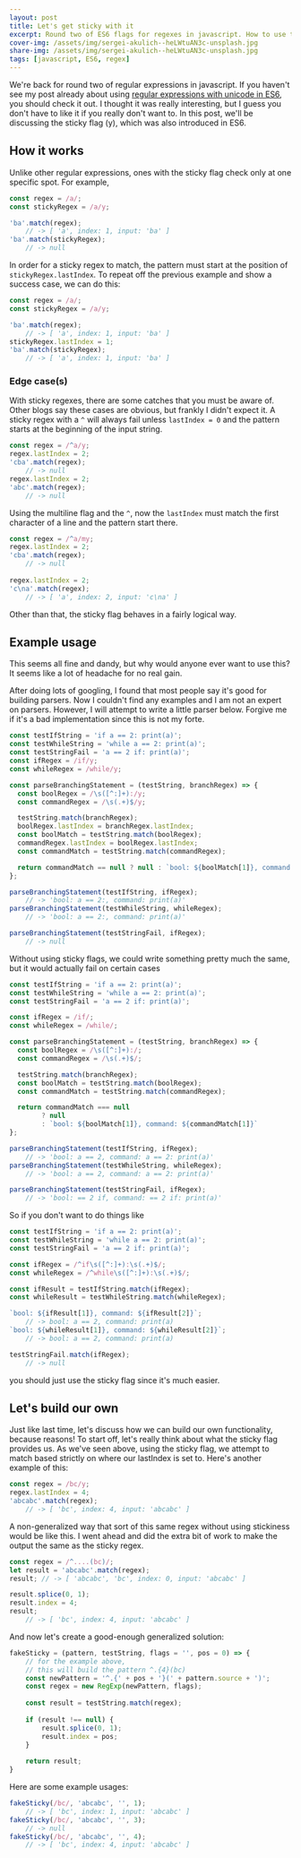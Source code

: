```yaml
---
layout: post
title: Let's get sticky with it
excerpt: Round two of ES6 flags for regexes in javascript. How to use the sticky flag and what are some use cases?
cover-img: /assets/img/sergei-akulich--heLWtuAN3c-unsplash.jpg
share-img: /assets/img/sergei-akulich--heLWtuAN3c-unsplash.jpg
tags: [javascript, ES6, regex]
---
```


We're back for round two of regular expressions in javascript. If you haven't see my post already about using [regular expressions with unicode in ES6](https://www.tealamore.com/ES6-Regex-Unicode/), you should check it out. I thought it was really interesting, but I guess you don't have to like it if you really don't want to. In this post, we'll be discussing the sticky flag (y), which was also introduced in ES6.

## How it works

Unlike other regular expressions, ones with the sticky flag check only at one specific spot. For example,

```javascript
const regex = /a/;
const stickyRegex = /a/y;

'ba'.match(regex); 
    // -> [ 'a', index: 1, input: 'ba' ]
'ba'.match(stickyRegex); 
    // -> null
```

In order for a sticky regex to match, the pattern must start at the position of `stickyRegex.lastIndex`. To repeat off the previous example and show a success case, we can do this:

```javascript
const regex = /a/;
const stickyRegex = /a/y;

'ba'.match(regex); 
    // -> [ 'a', index: 1, input: 'ba' ]
stickyRegex.lastIndex = 1;
'ba'.match(stickyRegex); 
    // -> [ 'a', index: 1, input: 'ba' ]
```

### Edge case(s)

With sticky regexes, there are some catches that you must be aware of. Other blogs say these cases are obvious, but frankly I didn't expect it. A sticky regex with a `^` will always fail unless `lastIndex = 0` and the pattern starts at the beginning of the input string.

```javascript
const regex = /^a/y;
regex.lastIndex = 2;
'cba'.match(regex); 
    // -> null
regex.lastIndex = 2;
'abc'.match(regex); 
    // -> null
```

Using the multiline flag and the `^`, now the `lastIndex` must match the first character of a line and the pattern start there.

```javascript
const regex = /^a/my;
regex.lastIndex = 2;
'cba'.match(regex); 
    // -> null
    
regex.lastIndex = 2;
'c\na'.match(regex); 
    // -> [ 'a', index: 2, input: 'c\na' ]
```

Other than that, the sticky flag behaves in a fairly logical way.

## Example usage

This seems all fine and dandy, but why would anyone ever want to use this? It seems like a lot of headache for no real gain.

After doing lots of googling, I found that most people say it's good for building parsers. Now I couldn't find any examples and I am not an expert on parsers. However, I will attempt to write a little parser below. Forgive me if it's a bad implementation since this is not my forte.

```javascript
const testIfString = 'if a == 2: print(a)';
const testWhileString = 'while a == 2: print(a)';
const testStringFail = 'a == 2 if: print(a)';
const ifRegex = /if/y;
const whileRegex = /while/y;

const parseBranchingStatement = (testString, branchRegex) => {
  const boolRegex = /\s([^:]+):/y;
  const commandRegex = /\s(.+)$/y;

  testString.match(branchRegex);
  boolRegex.lastIndex = branchRegex.lastIndex;
  const boolMatch = testString.match(boolRegex);
  commandRegex.lastIndex = boolRegex.lastIndex;
  const commandMatch = testString.match(commandRegex);

  return commandMatch == null ? null : `bool: ${boolMatch[1]}, command: ${commandMatch[1]}`
};

parseBranchingStatement(testIfString, ifRegex); 
    // -> 'bool: a == 2:, command: print(a)'
parseBranchingStatement(testWhileString, whileRegex); 
    // -> 'bool: a == 2:, command: print(a)'

parseBranchingStatement(testStringFail, ifRegex); 
    // -> null
```

Without using sticky flags, we could write something pretty much the same, but it would actually fail on certain cases

```javascript
const testIfString = 'if a == 2: print(a)';
const testWhileString = 'while a == 2: print(a)';
const testStringFail = 'a == 2 if: print(a)';

const ifRegex = /if/;
const whileRegex = /while/;

const parseBranchingStatement = (testString, branchRegex) => {
  const boolRegex = /\s([^:]+):/;
  const commandRegex = /\s(.+)$/;

  testString.match(branchRegex);
  const boolMatch = testString.match(boolRegex);
  const commandMatch = testString.match(commandRegex);

  return commandMatch === null 
        ? null 
        : `bool: ${boolMatch[1]}, command: ${commandMatch[1]}`
};

parseBranchingStatement(testIfString, ifRegex); 
    // -> 'bool: a == 2, command: a == 2: print(a)'
parseBranchingStatement(testWhileString, whileRegex); 
    // -> 'bool: a == 2, command: a == 2: print(a)'

parseBranchingStatement(testStringFail, ifRegex); 
    // -> 'bool: == 2 if, command: == 2 if: print(a)'
```

So if you don't want to do things like

```javascript
const testIfString = 'if a == 2: print(a)';
const testWhileString = 'while a == 2: print(a)';
const testStringFail = 'a == 2 if: print(a)';

const ifRegex = /^if\s([^:]+):\s(.+)$/;
const whileRegex = /^while\s([^:]+):\s(.+)$/;

const ifResult = testIfString.match(ifRegex);
const whileResult = testWhileString.match(whileRegex);

`bool: ${ifResult[1]}, command: ${ifResult[2]}`; 
    // -> bool: a == 2, command: print(a)
`bool: ${whileResult[1]}, command: ${whileResult[2]}`; 
    // -> bool: a == 2, command: print(a)

testStringFail.match(ifRegex); 
    // -> null
```

you should just use the sticky flag since it's much easier.

## Let's build our own

Just like last time, let's discuss how we can build our own functionality, because reasons! To start off, let's really think about what the sticky flag provides us. As we've seen above, using the sticky flag, we attempt to match based strictly on where our lastIndex is set to. Here's another example of this:

```javascript
const regex = /bc/y;
regex.lastIndex = 4;
'abcabc'.match(regex); 
    // -> [ 'bc', index: 4, input: 'abcabc' ]
```

A non-generalized way that sort of this same regex without using stickiness would be like this. I went ahead and did the extra bit of work to make the output the same as the sticky regex.

```javascript
const regex = /^....(bc)/;
let result = 'abcabc'.match(regex);
result; // -> [ 'abcabc', 'bc', index: 0, input: 'abcabc' ]

result.splice(0, 1);
result.index = 4;
result; 
    // -> [ 'bc', index: 4, input: 'abcabc' ]
```

And now let's create a good-enough generalized solution:

```javascript
fakeSticky = (pattern, testString, flags = '', pos = 0) => {
    // for the example above,
    // this will build the pattern ^.{4}(bc)
    const newPattern = '^.{' + pos + '}(' + pattern.source + ')';
    const regex = new RegExp(newPattern, flags);
    
    const result = testString.match(regex);
    
    if (result !== null) {
        result.splice(0, 1);
        result.index = pos;
    }
    
    return result;
}
```

Here are some example usages:

```javascript
fakeSticky(/bc/, 'abcabc', '', 1); 
    // -> [ 'bc', index: 1, input: 'abcabc' ]
fakeSticky(/bc/, 'abcabc', '', 3); 
    // -> null
fakeSticky(/bc/, 'abcabc', '', 4); 
    // -> [ 'bc', index: 4, input: 'abcabc' ]
```
